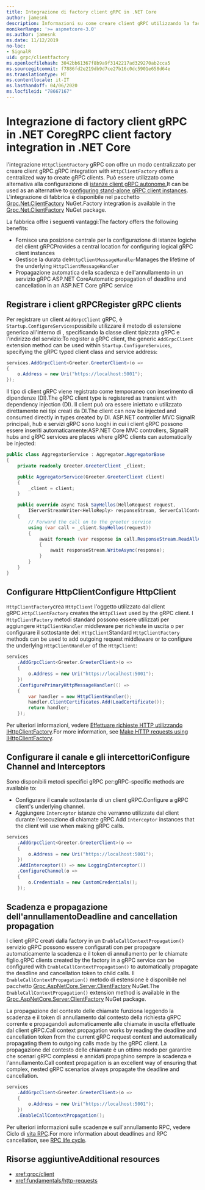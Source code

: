 ```yaml
---
title: Integrazione di factory client gRPC in .NET Core
author: jamesnk
description: Informazioni su come creare client gRPC utilizzando la factory client.
monikerRange: '>= aspnetcore-3.0'
ms.author: jamesnk
ms.date: 11/12/2019
no-loc:
- SignalR
uid: grpc/clientfactory
ms.openlocfilehash: 3042bb61367f8b9a9f3142217ad329270ab2cca5
ms.sourcegitcommit: f7886fd2e219db9d7ce27b16c0dc5901e658d64e
ms.translationtype: MT
ms.contentlocale: it-IT
ms.lasthandoff: 04/06/2020
ms.locfileid: "78667167"
---
```

# <a name="grpc-client-factory-integration-in-net-core"></a><span data-ttu-id="fc408-103">Integrazione di factory client gRPC in .NET Core</span><span class="sxs-lookup"><span data-stu-id="fc408-103">gRPC client factory integration in .NET Core</span></span>

<span data-ttu-id="fc408-104">l'integrazione `HttpClientFactory` gRPC con offre un modo centralizzato per creare client gRPC.</span><span class="sxs-lookup"><span data-stu-id="fc408-104">gRPC integration with `HttpClientFactory` offers a centralized way to create gRPC clients.</span></span> <span data-ttu-id="fc408-105">Può essere utilizzato come alternativa alla configurazione di [istanze client gRPC autonome.](xref:grpc/client)</span><span class="sxs-lookup"><span data-stu-id="fc408-105">It can be used as an alternative to [configuring stand-alone gRPC client instances](xref:grpc/client).</span></span> <span data-ttu-id="fc408-106">L'integrazione di fabbrica è disponibile nel pacchetto [Grpc.Net.ClientFactory](https://www.nuget.org/packages/Grpc.Net.ClientFactory) NuGet.</span><span class="sxs-lookup"><span data-stu-id="fc408-106">Factory integration is available in the [Grpc.Net.ClientFactory](https://www.nuget.org/packages/Grpc.Net.ClientFactory) NuGet package.</span></span>

<span data-ttu-id="fc408-107">La fabbrica offre i seguenti vantaggi:</span><span class="sxs-lookup"><span data-stu-id="fc408-107">The factory offers the following benefits:</span></span>

* <span data-ttu-id="fc408-108">Fornisce una posizione centrale per la configurazione di istanze logiche del client gRPC</span><span class="sxs-lookup"><span data-stu-id="fc408-108">Provides a central location for configuring logical gRPC client instances</span></span>
* <span data-ttu-id="fc408-109">Gestisce la durata del`HttpClientMessageHandler`</span><span class="sxs-lookup"><span data-stu-id="fc408-109">Manages the lifetime of the underlying `HttpClientMessageHandler`</span></span>
* <span data-ttu-id="fc408-110">Propagazione automatica della scadenza e dell'annullamento in un servizio gRPC ASP.NET Core</span><span class="sxs-lookup"><span data-stu-id="fc408-110">Automatic propagation of deadline and cancellation in an ASP.NET Core gRPC service</span></span>

## <a name="register-grpc-clients"></a><span data-ttu-id="fc408-111">Registrare i client gRPC</span><span class="sxs-lookup"><span data-stu-id="fc408-111">Register gRPC clients</span></span>

<span data-ttu-id="fc408-112">Per registrare un client `AddGrpcClient` gRPC, è `Startup.ConfigureServices`possibile utilizzare il metodo di estensione generico all'interno di , specificando la classe client tipizzata gRPC e l'indirizzo del servizio:</span><span class="sxs-lookup"><span data-stu-id="fc408-112">To register a gRPC client, the generic `AddGrpcClient` extension method can be used within `Startup.ConfigureServices`, specifying the gRPC typed client class and service address:</span></span>

```csharp
services.AddGrpcClient<Greeter.GreeterClient>(o =>
{
    o.Address = new Uri("https://localhost:5001");
});
```

<span data-ttu-id="fc408-113">Il tipo di client gRPC viene registrato come temporaneo con inserimento di dipendenze (DI).</span><span class="sxs-lookup"><span data-stu-id="fc408-113">The gRPC client type is registered as transient with dependency injection (DI).</span></span> <span data-ttu-id="fc408-114">Il client può ora essere iniettato e utilizzato direttamente nei tipi creati da DI.</span><span class="sxs-lookup"><span data-stu-id="fc408-114">The client can now be injected and consumed directly in types created by DI.</span></span> <span data-ttu-id="fc408-115">ASP.NET controller MVC SignalR principali, hub e servizi gRPC sono luoghi in cui i client gRPC possono essere inseriti automaticamente:</span><span class="sxs-lookup"><span data-stu-id="fc408-115">ASP.NET Core MVC controllers, SignalR hubs and gRPC services are places where gRPC clients can automatically be injected:</span></span>

```csharp
public class AggregatorService : Aggregator.AggregatorBase
{
    private readonly Greeter.GreeterClient _client;

    public AggregatorService(Greeter.GreeterClient client)
    {
        _client = client;
    }

    public override async Task SayHellos(HelloRequest request,
        IServerStreamWriter<HelloReply> responseStream, ServerCallContext context)
    {
        // Forward the call on to the greeter service
        using (var call = _client.SayHellos(request))
        {
            await foreach (var response in call.ResponseStream.ReadAllAsync())
            {
                await responseStream.WriteAsync(response);
            }
        }
    }
}
```

## <a name="configure-httpclient"></a><span data-ttu-id="fc408-116">Configurare HttpClient</span><span class="sxs-lookup"><span data-stu-id="fc408-116">Configure HttpClient</span></span>

<span data-ttu-id="fc408-117">`HttpClientFactory`crea `HttpClient` l'oggetto utilizzato dal client gRPC.</span><span class="sxs-lookup"><span data-stu-id="fc408-117">`HttpClientFactory` creates the `HttpClient` used by the gRPC client.</span></span> <span data-ttu-id="fc408-118">I `HttpClientFactory` metodi standard possono essere utilizzati per aggiungere `HttpClientHandler` middleware per richieste in uscita o per configurare il sottostante del: `HttpClient`</span><span class="sxs-lookup"><span data-stu-id="fc408-118">Standard `HttpClientFactory` methods can be used to add outgoing request middleware or to configure the underlying `HttpClientHandler` of the `HttpClient`:</span></span>

```csharp
services
    .AddGrpcClient<Greeter.GreeterClient>(o =>
    {
        o.Address = new Uri("https://localhost:5001");
    })
    .ConfigurePrimaryHttpMessageHandler(() =>
    {
        var handler = new HttpClientHandler();
        handler.ClientCertificates.Add(LoadCertificate());
        return handler;
    });
```

<span data-ttu-id="fc408-119">Per ulteriori informazioni, vedere [Effettuare richieste HTTP utilizzando IHttpClientFactory](xref:fundamentals/http-requests).</span><span class="sxs-lookup"><span data-stu-id="fc408-119">For more information, see [Make HTTP requests using IHttpClientFactory](xref:fundamentals/http-requests).</span></span>

## <a name="configure-channel-and-interceptors"></a><span data-ttu-id="fc408-120">Configurare il canale e gli intercettori</span><span class="sxs-lookup"><span data-stu-id="fc408-120">Configure Channel and Interceptors</span></span>

<span data-ttu-id="fc408-121">Sono disponibili metodi specifici gRPC per:</span><span class="sxs-lookup"><span data-stu-id="fc408-121">gRPC-specific methods are available to:</span></span>

* <span data-ttu-id="fc408-122">Configurare il canale sottostante di un client gRPC.</span><span class="sxs-lookup"><span data-stu-id="fc408-122">Configure a gRPC client's underlying channel.</span></span>
* <span data-ttu-id="fc408-123">Aggiungere `Interceptor` istanze che verranno utilizzate dal client durante l'esecuzione di chiamate gRPC.</span><span class="sxs-lookup"><span data-stu-id="fc408-123">Add `Interceptor` instances that the client will use when making gRPC calls.</span></span>

```csharp
services
    .AddGrpcClient<Greeter.GreeterClient>(o =>
    {
        o.Address = new Uri("https://localhost:5001");
    })
    .AddInterceptor(() => new LoggingInterceptor())
    .ConfigureChannel(o =>
    {
        o.Credentials = new CustomCredentials();
    });
```

## <a name="deadline-and-cancellation-propagation"></a><span data-ttu-id="fc408-124">Scadenza e propagazione dell'annullamento</span><span class="sxs-lookup"><span data-stu-id="fc408-124">Deadline and cancellation propagation</span></span>

<span data-ttu-id="fc408-125">I client gRPC creati dalla factory in un `EnableCallContextPropagation()` servizio gRPC possono essere configurati con per propagare automaticamente la scadenza e il token di annullamento per le chiamate figlio.</span><span class="sxs-lookup"><span data-stu-id="fc408-125">gRPC clients created by the factory in a gRPC service can be configured with `EnableCallContextPropagation()` to automatically propagate the deadline and cancellation token to child calls.</span></span> <span data-ttu-id="fc408-126">Il `EnableCallContextPropagation()` metodo di estensione è disponibile nel pacchetto [Grpc.AspNetCore.Server.ClientFactory](https://www.nuget.org/packages/Grpc.AspNetCore.Server.ClientFactory) NuGet.</span><span class="sxs-lookup"><span data-stu-id="fc408-126">The `EnableCallContextPropagation()` extension method is available in the [Grpc.AspNetCore.Server.ClientFactory](https://www.nuget.org/packages/Grpc.AspNetCore.Server.ClientFactory) NuGet package.</span></span>

<span data-ttu-id="fc408-127">La propagazione del contesto delle chiamate funziona leggendo la scadenza e il token di annullamento dal contesto della richiesta gRPC corrente e propagandoli automaticamente alle chiamate in uscita effettuate dal client gRPC.</span><span class="sxs-lookup"><span data-stu-id="fc408-127">Call context propagation works by reading the deadline and cancellation token from the current gRPC request context and automatically propagating them to outgoing calls made by the gRPC client.</span></span> <span data-ttu-id="fc408-128">La propagazione del contesto delle chiamate è un ottimo modo per garantire che scenari gRPC complessi e annidati propaghino sempre la scadenza e l'annullamento.</span><span class="sxs-lookup"><span data-stu-id="fc408-128">Call context propagation is an excellent way of ensuring that complex, nested gRPC scenarios always propagate the deadline and cancellation.</span></span>

```csharp
services
    .AddGrpcClient<Greeter.GreeterClient>(o =>
    {
        o.Address = new Uri("https://localhost:5001");
    })
    .EnableCallContextPropagation();
```

<span data-ttu-id="fc408-129">Per ulteriori informazioni sulle scadenze e sull'annullamento RPC, vedere Ciclo di [vita RPC](https://www.grpc.io/docs/guides/concepts/#rpc-life-cycle).</span><span class="sxs-lookup"><span data-stu-id="fc408-129">For more information about deadlines and RPC cancellation, see [RPC life cycle](https://www.grpc.io/docs/guides/concepts/#rpc-life-cycle).</span></span>

## <a name="additional-resources"></a><span data-ttu-id="fc408-130">Risorse aggiuntive</span><span class="sxs-lookup"><span data-stu-id="fc408-130">Additional resources</span></span>

* <xref:grpc/client>
* <xref:fundamentals/http-requests>

